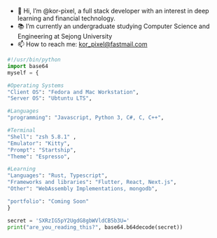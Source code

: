 - 👋 Hi, I’m @kor-pixel, a full stack developer with an interest in deep learning and financial technology.
- 📚 I’m currently an undergraduate studying Computer Science and Engineering at Sejong University
- 📫 How to reach me: kor_pixel@fastmail.com


```python
#!/usr/bin/python
import base64
myself = {

#Operating Systems
"Client OS": "Fedora and Mac Workstation",
"Server OS": "Ubtuntu LTS",

#Languages
"programming": "Javascript, Python 3, C#, C, C++",

#Terminal
"Shell": "zsh 5.8.1" ,
"Emulator": "Kitty",
"Prompt": "Startship",
"Theme": "Espresso",

#Learning
"Languages": "Rust, Typescript",
"Frameworks and libraries": "Flutter, React, Next.js",
"Other": "WebAssembly Implementations, mongodb",

"portfolio": "Coming Soon"
}

secret = 'SXRzIG5pY2UgdG8gbWVldCB5b3U='
print("are_you_reading_this?", base64.b64decode(secret))
```
